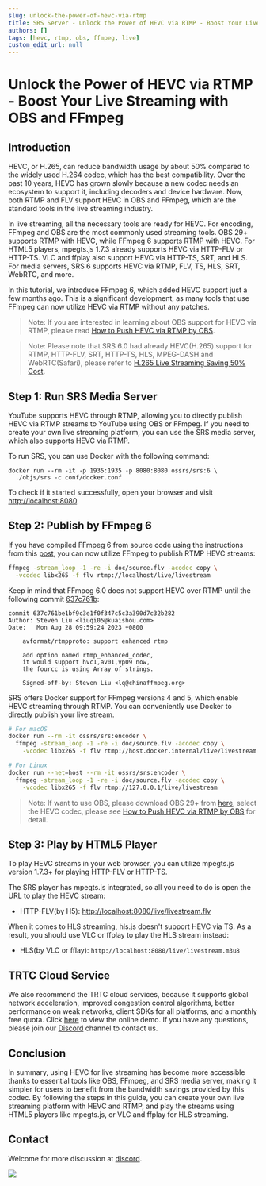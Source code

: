 ```yaml
---
slug: unlock-the-power-of-hevc-via-rtmp
title: SRS Server - Unlock the Power of HEVC via RTMP - Boost Your Live Streaming with OBS and FFmpeg
authors: []
tags: [hevc, rtmp, obs, ffmpeg, live]
custom_edit_url: null
---
```


# Unlock the Power of HEVC via RTMP - Boost Your Live Streaming with OBS and FFmpeg

## Introduction

HEVC, or H.265, can reduce bandwidth usage by about 50% compared to the widely used H.264 codec, which has the 
best compatibility. Over the past 10 years, HEVC has grown slowly because a new codec needs an ecosystem to 
support it, including decoders and device hardware. Now, both RTMP and FLV support HEVC in OBS and FFmpeg, 
which are the standard tools in the live streaming industry.

<!--truncate-->

In live streaming, all the necessary tools are ready for HEVC. For encoding, FFmpeg and OBS are the most commonly 
used streaming tools. OBS 29+ supports RTMP with HEVC, while FFmpeg 6 supports RTMP with HEVC. For HTML5 players, 
mpegts.js 1.7.3 already supports HEVC via HTTP-FLV or HTTP-TS. VLC and ffplay also support HEVC via HTTP-TS, SRT, 
and HLS. For media servers, SRS 6 supports HEVC via RTMP, FLV, TS, HLS, SRT, WebRTC, and more.

In this tutorial, we introduce FFmpeg 6, which added HEVC support just a few months ago. This is a significant 
development, as many tools that use FFmpeg can now utilize HEVC via RTMP without any patches.

> Note: If you are interested in learning about OBS support for HEVC via RTMP, please read 
> [How to Push HEVC via RTMP by OBS](./2023-04-08-Push-HEVC-via-RTMP-by-OBS.md).

> Note: Please note that SRS 6.0 had already HEVC(H.265) support for RTMP, HTTP-FLV, SRT, HTTP-TS, HLS, MPEG-DASH 
> and WebRTC(Safari), please refer to [H.265 Live Streaming Saving 50% Cost](./2023-03-07-Lets-Do-H265-Live-Streaming.md).

## Step 1: Run SRS Media Server

YouTube supports HEVC through RTMP, allowing you to directly publish HEVC via RTMP streams to YouTube using 
OBS or FFmpeg. If you need to create your own live streaming platform, you can use the SRS media server, which 
also supports HEVC via RTMP. 

To run SRS, you can use Docker with the following command:

```
docker run --rm -it -p 1935:1935 -p 8080:8080 ossrs/srs:6 \
  ./objs/srs -c conf/docker.conf
```

To check if it started successfully, open your browser and visit 
[http://localhost:8080](http://localhost:8080).

## Step 2: Publish by FFmpeg 6

If you have compiled FFmpeg 6 from source code using the instructions from this [post](/docs/v6/doc/hevc#ffmpeg-tools), 
you can now utilize FFmpeg to publish RTMP HEVC streams:

```bash
ffmpeg -stream_loop -1 -re -i doc/source.flv -acodec copy \
  -vcodec libx265 -f flv rtmp://localhost/live/livestream
```

Keep in mind that FFmpeg 6.0 does not support HEVC over RTMP until the following commit
[637c761b](https://github.com/FFmpeg/FFmpeg/commit/637c761be1bf9c3e1f0f347c5c3a390d7c32b282):

```
commit 637c761be1bf9c3e1f0f347c5c3a390d7c32b282
Author: Steven Liu <liuqi05@kuaishou.com>
Date:   Mon Aug 28 09:59:24 2023 +0800

    avformat/rtmpproto: support enhanced rtmp
    
    add option named rtmp_enhanced_codec,
    it would support hvc1,av01,vp09 now,
    the fourcc is using Array of strings.
    
    Signed-off-by: Steven Liu <lq@chinaffmpeg.org>
```

SRS offers Docker support for FFmpeg versions 4 and 5, which enable HEVC streaming through RTMP. You can 
conveniently use Docker to directly publish your live stream.

```bash
# For macOS
docker run --rm -it ossrs/srs:encoder \
  ffmpeg -stream_loop -1 -re -i doc/source.flv -acodec copy \
    -vcodec libx265 -f flv rtmp://host.docker.internal/live/livestream

# For Linux
docker run --net=host --rm -it ossrs/srs:encoder \
  ffmpeg -stream_loop -1 -re -i doc/source.flv -acodec copy \
    -vcodec libx265 -f flv rtmp://127.0.0.1/live/livestream
```

> Note: If want to use OBS, please download OBS 29+ from [here](https://github.com/obsproject/obs-studio/releases),
> select the HEVC codec, please see [How to Push HEVC via RTMP by OBS](./2023-04-08-Push-HEVC-via-RTMP-by-OBS.md)
> for detail.

## Step 3: Play by HTML5 Player

To play HEVC streams in your web browser, you can utilize mpegts.js version 1.7.3+ for playing HTTP-FLV or 
HTTP-TS. 

The SRS player has mpegts.js integrated, so all you need to do is open the URL to play the HEVC stream:

* HTTP-FLV(by H5):  [http://localhost:8080/live/livestream.flv](http://localhost:8080/players/srs_player.html?autostart=true)

When it comes to HLS streaming, hls.js doesn't support HEVC via TS. As a result, you should use VLC or ffplay 
to play the HLS stream instead:

* HLS(by VLC or fflay): `http://localhost:8080/live/livestream.m3u8`

## TRTC Cloud Service

We also recommend the TRTC cloud services, because it supports global network acceleration, improved congestion control
algorithms, better performance on weak networks, client SDKs for all platforms, and a monthly free quota. Click
[here](https://trtc.io/demo?utm_source=community&utm_medium=ossrs&utm_campaign=OBS-WHIP-TRTC&_channel_track_key=lfJKyOlF)
to view the online demo. If you have any questions, please join our [Discord](https://discord.gg/DCCH6HyhuT) channel
to contact us.

## Conclusion

In summary, using HEVC for live streaming has become more accessible thanks to essential tools like OBS, FFmpeg, 
and SRS media server, making it simpler for users to benefit from the bandwidth savings provided by this codec. 
By following the steps in this guide, you can create your own live streaming platform with HEVC and RTMP, and 
play the streams using HTML5 players like mpegts.js, or VLC and ffplay for HLS streaming.

## Contact

Welcome for more discussion at [discord](https://discord.gg/bQUPDRqy79).

![](https://ossrs.net/gif/v1/sls.gif?site=ossrs.io&path=/lts/blog-en/23-10-26-Unlock-the-Power-of-HEVC-via-RTMP)
